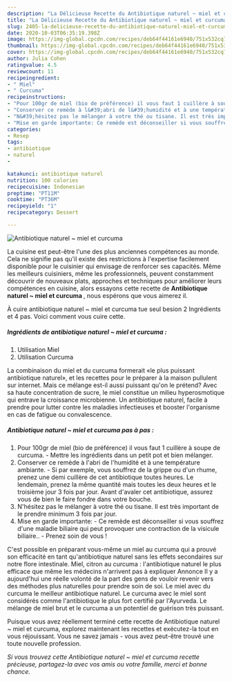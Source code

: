 ```yaml
---
description: "La Délicieuse Recette du Antibiotique naturel ~ miel et curcuma"
title: "La Délicieuse Recette du Antibiotique naturel ~ miel et curcuma"
slug: 2405-la-delicieuse-recette-du-antibiotique-naturel-miel-et-curcuma
date: 2020-10-03T06:35:19.398Z
image: https://img-global.cpcdn.com/recipes/deb64f44161e6940/751x532cq70/antibiotique-naturel-miel-et-curcuma-photo-principale-de-la-recette.jpg
thumbnail: https://img-global.cpcdn.com/recipes/deb64f44161e6940/751x532cq70/antibiotique-naturel-miel-et-curcuma-photo-principale-de-la-recette.jpg
cover: https://img-global.cpcdn.com/recipes/deb64f44161e6940/751x532cq70/antibiotique-naturel-miel-et-curcuma-photo-principale-de-la-recette.jpg
author: Julia Cohen
ratingvalue: 4.5
reviewcount: 11
recipeingredient:
- " Miel"
- " Curcuma"
recipeinstructions:
- "Pour 100gr de miel (bio de préférence) il vous faut 1 cuillère à soupe de curcuma. Mettre les ingrédients dans un petit pot et bien mélanger."
- "Conserver ce remède à l&#39;abri de l&#39;humidité et à une température ambiante. Si par exemple, vous souffrez de la grippe ou d&#39;un rhume, prenez une demi cuillère de cet antibiotique toutes heures. Le lendemain, prenez la même quantité mais toutes les deux heures et le troisième jour 3 fois par jour. Avant d&#39;avaler cet antibiotique, assurez vous de bien le faire fondre dans votre bouche."
- "N&#39;hésitez pas le mélanger à votre thé ou tisane. Il est très important de le prendre minimum 3 fois par jour."
- "Mise en garde importante: Ce remède est déconseiller si vous souffrez d&#39;une maladie biliaire qui peut provoquer une contraction de la visicule biliaire.. Prenez soin de vous !"
categories:
- Resep
tags:
- antibiotique
- naturel
- 

katakunci: antibiotique naturel  
nutrition: 100 calories
recipecuisine: Indonesian
preptime: "PT11M"
cooktime: "PT36M"
recipeyield: "1"
recipecategory: Dessert

---
```



![Antibiotique naturel ~ miel et curcuma](https://img-global.cpcdn.com/recipes/deb64f44161e6940/751x532cq70/antibiotique-naturel-miel-et-curcuma-photo-principale-de-la-recette.jpg)

La cuisine est peut-être l'une des plus anciennes compétences au monde. Cela ne signifie pas qu'il existe des restrictions à l'expertise facilement disponible pour le cuisinier qui envisage de renforcer ses capacités. Même les meilleurs cuisiniers, même les professionnels, peuvent constamment découvrir de nouveaux plats, approches et techniques pour améliorer leurs compétences en cuisine, alors essayons cette recette de <strong> Antibiotique naturel ~ miel et curcuma </strong>, nous espérons que vous aimerez il.

<!--inarticleads1-->

À cuire antibiotique naturel ~ miel et curcuma tue seul besion 2 Ingrédients et 4 pas. Voici comment vous cuire cette.

##### Ingrédients de antibiotique naturel ~ miel et curcuma :

1. Utilisation  Miel
1. Utilisation  Curcuma


La combinaison du miel et du curcuma formerait «le plus puissant antibiotique naturel», et les recettes pour le préparer à la maison pullulent sur internet. Mais ce mélange est-il aussi puissant qu&#39;on le prétend? Avec sa haute concentration de sucre, le miel constitue un milieu hyperosmotique qui entrave la croissance microbienne. Un antibiotique naturel, facile à prendre pour lutter contre les maladies infectieuses et booster l&#39;organisme en cas de fatigue ou convalescence. 

<!--inarticleads2-->

##### Antibiotique naturel ~ miel et curcuma pas à pas :

1. Pour 100gr de miel (bio de préférence) il vous faut 1 cuillère à soupe de curcuma. - Mettre les ingrédients dans un petit pot et bien mélanger.
1. Conserver ce remède à l&#39;abri de l&#39;humidité et à une température ambiante. - Si par exemple, vous souffrez de la grippe ou d&#39;un rhume, prenez une demi cuillère de cet antibiotique toutes heures. Le lendemain, prenez la même quantité mais toutes les deux heures et le troisième jour 3 fois par jour. Avant d&#39;avaler cet antibiotique, assurez vous de bien le faire fondre dans votre bouche.
1. N&#39;hésitez pas le mélanger à votre thé ou tisane. Il est très important de le prendre minimum 3 fois par jour.
1. Mise en garde importante: - Ce remède est déconseiller si vous souffrez d&#39;une maladie biliaire qui peut provoquer une contraction de la visicule biliaire.. - Prenez soin de vous !


C&#39;est possible en préparant vous-même un miel au curcuma qui a prouvé son efficacité en tant qu&#39;antibiotique naturel sans les effets secondaires sur notre flore intestinale. Miel, citron au curcuma : l&#39;antibiotique naturel le plus efficace que même les médecins n&#39;arrivent pas à expliquer Annonce Il y a aujourd&#39;hui une réelle volonté de la part des gens de vouloir revenir vers des méthodes plus naturelles pour prendre soin de soi. Le miel avec du curcuma le meilleur antibiotique naturel. Le curcuma avec le miel sont considérés comme l&#39;antibiotique le plus fort certifié par l&#39;Ayurveda. Le mélange de miel brut et le curcuma a un potentiel de guérison très puissant. 

<!--inarticleads1-->

<p>
Puisque vous avez réellement terminé cette recette de Antibiotique naturel ~ miel et curcuma, explorez maintenant les recettes et exécutez-la tout en vous réjouissant. Vous ne savez jamais - vous avez peut-être trouvé une toute nouvelle profession.
</p>

<p>
<i>Si vous trouvez cette Antibiotique naturel ~ miel et curcuma recette précieuse, partagez-la avec vos amis ou votre famille, merci et bonne chance.</i>
</p>

